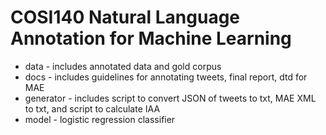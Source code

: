 # COSI140 Natural Language Annotation for Machine Learning

* data - includes annotated data and gold corpus
* docs - includes guidelines for annotating tweets, final report, dtd for MAE
* generator - includes script to convert JSON of tweets to txt, MAE XML to txt, and script to calculate IAA
* model - logistic regression classifier
